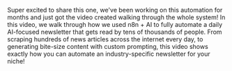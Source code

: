 Super excited to share this one, we've been working on this automation for months and just got the video created walking through the whole system!
In this video, we walk through how we used n8n + AI to fully automate a daily AI-focused newsletter that gets read by tens of thousands of people. From scraping hundreds of news articles across the internet every day, to generating bite-size content with custom prompting, this video shows exactly how you can automate an industry-specific newsletter for your niche!
